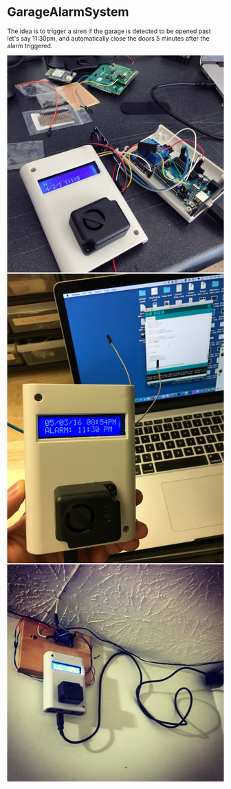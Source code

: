 # GarageAlarmSystem
The idea is to trigger a siren if the garage is detected to be opened past let's say 11:30pm, and automatically close the doors 5 minutes after the alarm triggered.

<p align="center">
  <img src="https://github.com/eddieespinal/GarageAlarmSystem/blob/master/img/photo1.jpg" width="550"/>
  <br \>
  <img src="https://github.com/eddieespinal/GarageAlarmSystem/blob/master/img/photo2.jpg" width="550"/>
  <br \>
  <img src="https://github.com/eddieespinal/GarageAlarmSystem/blob/master/img/photo3.jpg" width="550"/>
</p>
